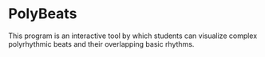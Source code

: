 # PolyBeats

This program is an interactive tool by which students can visualize complex polyrhythmic beats and their overlapping basic rhythms. 
